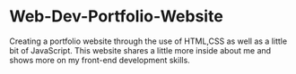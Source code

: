 # Web-Dev-Portfolio-Website
Creating a portfolio website through the use of HTML,CSS as well as a little bit of JavaScript. This website shares a little more inside about me and shows more on my front-end development skills.
